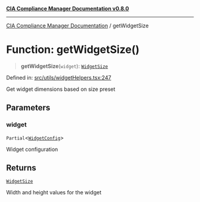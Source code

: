[**CIA Compliance Manager Documentation v0.8.0**](../README.md)

***

[CIA Compliance Manager Documentation](../globals.md) / getWidgetSize

# Function: getWidgetSize()

> **getWidgetSize**(`widget`): [`WidgetSize`](../interfaces/WidgetSize.md)

Defined in: [src/utils/widgetHelpers.tsx:247](https://github.com/Hack23/cia-compliance-manager/blob/791b5a1b6e700c8b8480de209374e4cb1086330d/src/utils/widgetHelpers.tsx#L247)

Get widget dimensions based on size preset

## Parameters

### widget

`Partial`\<[`WidgetConfig`](../interfaces/WidgetConfig.md)\>

Widget configuration

## Returns

[`WidgetSize`](../interfaces/WidgetSize.md)

Width and height values for the widget
